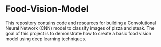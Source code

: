 # Food-Vision-Model
This repository contains code and resources for building a Convolutional Neural Network (CNN) model to classify images of pizza and steak. The goal of this project is to demonstrate how to create a basic food vision model using deep learning techniques.
